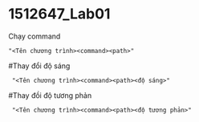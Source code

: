 # 1512647_Lab01

Chạy command <br>
```
"<Tên chương trình><command><path>" 
```

#Thay đổi độ sáng <br>
```
 "<Tên chương trình><command><path><độ sáng>" 
 ```
 
#Thay đồi độ tương phản <br>
```
 "<Tên chương trình><command><path><độ tương phản>" 
 ```

